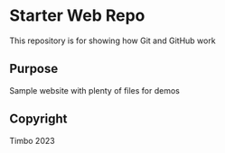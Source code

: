# Starter Web Repo

This repository is for showing how Git and GitHub work

## Purpose

Sample website with plenty of files for demos

## Copyright
Timbo 2023
